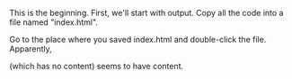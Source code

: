 This is the beginning. First, we'll start with output.
Copy all the code into a file named "index.html".

Go to the place where you saved index.html and double-click the file.
Apparently, <p> (which has no content) seems to have content.
